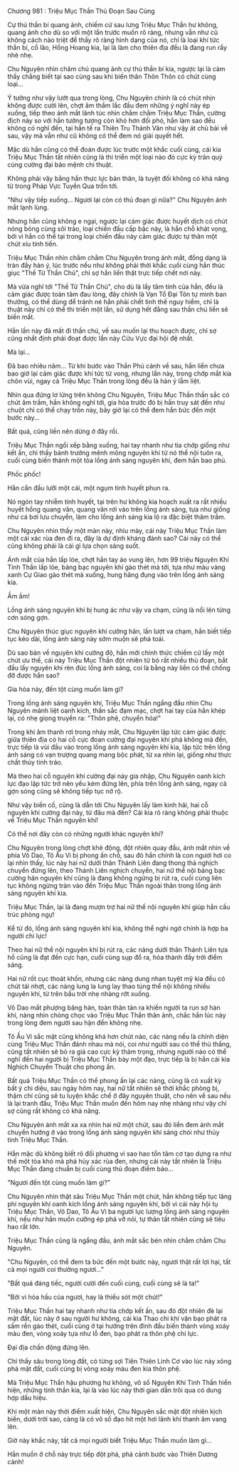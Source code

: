 




Chương 981 : Triệu Mục Thần Thủ Đoạn Sau Cùng


Cự thú thần bí quang ảnh, chiếm cứ sau lưng Triệu Mục Thần hư không, quang ảnh cho dù so với một lần trước muốn rõ ràng, nhưng vẫn như cũ không cách nào triệt để thấy rõ ràng hình dạng của nó, chỉ là loại khí tức thần bí, cổ lão, Hồng Hoang kia, lại là làm cho thiên địa đều là đang run rẩy nhè nhẹ.

Chu Nguyên nhìn chăm chú quang ảnh cự thú thần bí kia, ngược lại là cảm thấy chẳng biết tại sao cùng sau khi biến thân Thôn Thôn có chút cùng loại...

Ý tưởng như vậy lướt qua trong lòng, Chu Nguyên chính là có chút nhịn không được cười lên, chợt âm thầm lắc đầu đem những ý nghĩ này ép xuống, tiếp theo ánh mắt lãnh túc nhìn chằm chằm Triệu Mục Thần, cường địch này so với hắn tưởng tượng còn khó hơn đối phó, hắn làm sao đều không có nghĩ đến, tại hắn tế ra Thiên Tru Thánh Văn như vậy át chủ bài về sau, vậy mà vẫn như cũ không có thể đem nó giải quyết hết.

Mặc dù hắn cũng có thể đoán được lúc trước một khắc cuối cùng, cái kia Triệu Mục Thần tất nhiên cũng là thi triển một loại nào đó cực kỳ trân quý cùng cường đại bảo mệnh chi thuật.

Không phải vậy bằng hắn thực lực bản thân, là tuyệt đối không có khả năng từ trong Pháp Vực Tuyền Qua trốn tới.

"Như vậy tiếp xuống... Ngươi lại còn có thủ đoạn gì nữa?" Chu Nguyên ánh mắt lạnh lùng.

Nhưng hắn cũng không e ngại, ngược lại cảm giác được huyết dịch có chút nóng bỏng cùng sôi trào, loại chiến đấu cấp bậc này, là hắn chỗ khát vọng, bởi vì hắn có thể tại trong loại chiến đấu này cảm giác được tự thân một chút xíu tinh tiến.

Triệu Mục Thần nhìn chằm chằm Chu Nguyên trong ánh mắt, đồng dạng là tràn đầy hàn ý, lúc trước nếu như không phải thời khắc cuối cùng hắn thúc giục "Thế Tử Thần Chú", chỉ sợ hắn liền thật trực tiếp chết nơi này.

Mà vừa nghĩ tới "Thế Tử Thần Chú", cho dù là lấy tâm tính của hắn, đều là cảm giác được toàn tâm đau lòng, đây chính là Vạn Tổ Đại Tôn tự mình ban thưởng, có thể dùng để tránh né hẳn phải chết tình thế nguy hiểm, chỉ là thuật này chỉ có thể thi triển một lần, sử dụng hết đằng sau thần chú liền sẽ biến mất.

Hắn lần này đã mất đi thần chú, về sau muốn lại thu hoạch được, chỉ sợ cũng nhất định phải đoạt được lần này Cửu Vực đại hội đệ nhất.

Mà lại...

Đã bao nhiêu năm... Từ khi bước vào Thần Phủ cảnh về sau, hắn liền chưa bao giờ lại cảm giác được khí tức tử vong, nhưng lần này, trong chớp mắt kia chôn vùi, ngay cả Triệu Mục Thần trong lòng đều là hàn ý lẫm liệt.

Nhìn qua đứng lơ lửng trên không Chu Nguyên, Triệu Mục Thần thần sắc có chút âm trầm, hắn không nghĩ tới, gia hỏa trước đó bị hắn truy sát đến như chuột chỉ có thể chạy trốn này, bây giờ lại có thể đem hắn bức đến một bước này...

Bất quá, cũng liền nên dừng ở đây rồi.

Triệu Mục Thần ngồi xếp bằng xuống, hai tay nhanh như tia chớp giống như kết ấn, chỉ thấy bành trướng mênh mông nguyên khí từ nó thể nội tuôn ra, cuối cùng biến thành một tòa lồng ánh sáng nguyên khí, đem hắn bao phủ.

Phốc phốc!

Hắn cắn đầu lưỡi một cái, một ngụm tinh huyết phun ra.

Nó ngón tay nhiễm tinh huyết, tại trên hư không kia hoạch xuất ra rất nhiều huyết hồng quang văn, quang văn rơi vào trên lồng ánh sáng, tựa như giống như cá bơi lưu chuyển, làm cho lồng ánh sáng kia lộ ra đặc biệt thâm trầm.

Chu Nguyên nhìn thấy một màn này, nhíu mày, cái này Triệu Mục Thần làm một cái xác rùa đen đi ra, đây là dự định kháng đánh sao? Cái này có thể cũng không phải là cái gì lựa chọn sáng suốt.

Ánh mắt của hắn lấp lóe, chợt hắn tay áo vung lên, hơn 99 triệu Nguyên Khí Tinh Thần lấp lóe, bàng bạc nguyên khí gào thét mà tới, tựa như màu vàng xanh Cự Giao gào thét mà xuống, hung hăng đụng vào trên lồng ánh sáng kia.

Ầm ầm!

Lồng ánh sáng nguyên khí bị hung ác như vậy va chạm, cũng là nổi lên từng cơn sóng gợn.

Chu Nguyên thúc giục nguyên khí cường hãn, lần lượt va chạm, hắn biết tiếp tục kéo dài, lồng ánh sáng này sớm muộn sẽ phá toái.

Dù sao bàn về nguyên khí cường độ, hắn mới chính thức chiếm cứ lấy một chút ưu thế, cái này Triệu Mục Thần đột nhiên từ bỏ rất nhiều thủ đoạn, bắt đầu lấy nguyên khí rèn đúc lồng ánh sáng, coi là bằng này liền có thể chống đỡ được hắn sao?

Gia hỏa này, đến tột cùng muốn làm gì?

Trong lồng ánh sáng nguyên khí, Triệu Mục Thần ngẩng đầu nhìn Chu Nguyên mãnh liệt oanh kích, thần sắc đạm mạc, chợt hai tay của hắn khép lại, có nhẹ giọng truyền ra: "Thôn phệ, chuyển hóa!"

Trong khi âm thanh rơi trong nháy mắt, Chu Nguyên lập tức cảm giác được giữa thiên địa có hai cỗ cực đoan cường đại nguyên khí phá không mà đến, trực tiếp là vùi đầu vào trong lồng ánh sáng nguyên khí kia, lập tức trên lồng ánh sáng có vạn trượng quang mang bộc phát, từ xa nhìn lại, giống như thực chất thủy tinh tráo.

Mà theo hai cỗ nguyên khí cường đại này gia nhập, Chu Nguyên oanh kích lực đạo lập tức trở nên yếu kém đứng lên, phía trên lồng ánh sáng, ngay cả gợn sóng cũng sẽ không tiếp tục nở rộ.

Như vậy biến cố, cũng là dẫn tới Chu Nguyên lấy làm kinh hãi, hai cỗ nguyên khí cường đại này, từ đâu mà đến? Cái kia rõ ràng không phải thuộc về Triệu Mục Thần nguyên khí!

Có thể nơi đây còn có những người khác nguyên khí?

Chu Nguyên trong lòng chợt khẽ động, đột nhiên quay đầu, ánh mắt nhìn về phía Võ Dao, Tô Ấu Vi bị phong ấn chỗ, sau đó hắn chính là con ngươi hơi co lại nhìn thấy, lúc này hai nữ dưới thân Thánh Liên đang thong thả nghịch chuyển đứng lên, theo Thánh Liên nghịch chuyển, hai nữ thể nội bàng bạc cường hãn nguyên khí cũng là đang không ngừng bị rút ra, cuối cùng liên tục không ngừng tràn vào đến Triệu Mục Thần ngoài thân trong lồng ánh sáng nguyên khí kia.

Triệu Mục Thần, lại là đang mượn trợ hai nữ thể nội nguyên khí giúp hắn cấu trúc phòng ngự!

Kể từ đó, lồng ánh sáng nguyên khí kia, không thể nghi ngờ chính là hợp ba người chi lực!

Theo hai nữ thể nội nguyên khí bị rút ra, các nàng dưới thân Thánh Liên tựa hồ cũng là đạt đến cực hạn, cuối cùng sụp đổ ra, hóa thành đầy trời điểm sáng.

Hai nữ rốt cục thoát khốn, nhưng các nàng dung nhan tuyệt mỹ kia đều có chút tái nhợt, các nàng lung la lung lay thao túng thể nội không nhiều nguyên khí, từ trên bầu trời nhẹ nhàng rớt xuống.

Võ Dao mắt phượng băng hàn, toàn thân tản ra khiến người ta run sợ hàn khí, nàng nhìn chòng chọc vào Triệu Mục Thần thân ảnh, chắc hẳn lúc này trong lòng đem người sau hận đến không nhẹ.

Tô Ấu Vi sắc mặt cũng không khá hơn chút nào, các nàng nếu là chính diện cùng Triệu Mục Thần đánh nhau mà nói, coi như người sau có thể thủ thắng, cũng tất nhiên sẽ bỏ ra giá cao cực kỳ thảm trọng, nhưng người nào có thể nghĩ đến hai người bị Triệu Mục Thần bày một đạo, trực tiếp là bị hắn cái kia Nghịch Chuyển Thuật cho phong ấn.

Bất quá Triệu Mục Thần có thể phong ấn lại các nàng, cũng là có xuất kỳ bất ý chi diệu, sau ngày hôm nay, hai nữ tất nhiên sẽ thời khắc phòng bị, thậm chí cũng sẽ tu luyện khắc chế ở đây nguyên thuật, cho nên về sau nếu là lại tranh đấu, Triệu Mục Thần muốn đến hôm nay nhẹ nhàng như vậy chỉ sợ cũng rất không có khả năng.

Chu Nguyên ánh mắt xa xa nhìn hai nữ một chút, sau đó liền đem ánh mắt chuyển hướng ở vào trong lồng ánh sáng nguyên khí sáng chói như thủy tinh Triệu Mục Thần.

Hắn mặc dù không biết rõ đối phương vì sao hao tổn tâm cơ tạo dựng ra như thế một tòa khó mà phá hủy xác rùa đen, nhưng cái này tất nhiên là Triệu Mục Thần đang chuẩn bị cuối cùng thủ đoạn điềm báo...

"Ngươi đến tột cùng muốn làm gì?"

Chu Nguyên nhìn thật sâu Triệu Mục Thần một chút, hắn không tiếp tục lãng phí nguyên khí oanh kích lồng ánh sáng nguyên khí, bởi vì cái này hội tụ Triệu Mục Thần, Võ Dao, Tô Ấu Vi ba người lực lượng lồng ánh sáng nguyên khí, nếu như hắn muốn cưỡng ép phá vỡ nói, tự thân tất nhiên cũng sẽ tiêu hao rất lớn.

Triệu Mục Thần cũng là ngẩng đầu, ánh mắt sắc bén nhìn chằm chằm Chu Nguyên.

"Chu Nguyên, có thể đem ta bức đến một bước này, ngươi thật rất lợi hại, tất cả mọi người coi thường ngươi..."

"Bất quá đáng tiếc, người cười đến cuối cùng, cuối cùng sẽ là ta!"

"Bởi vì hỏa hầu của ngươi, hay là thiếu sót một chút!"

Triệu Mục Thần hai tay nhanh như tia chớp kết ấn, sau đó đột nhiên đè lại mặt đất, lúc này ở sau người hư không, cái kia Thao chi khí vận bạo phát ra sấm rền gào thét, cuối cùng ở tại hướng trên đỉnh đầu biến thành vòng xoáy màu đen, vòng xoáy tựa như lỗ đen, bạo phát ra thôn phệ chi lực.

Đại địa chấn động đứng lên.

Chỉ thấy sâu trong lòng đất, có từng sợi Tiên Thiên Linh Cơ vào lúc này xông phá mặt đất, cuối cùng bị vòng xoáy màu đen kia thôn phệ.

Mà Triệu Mục Thần hậu phương hư không, vô số Nguyên Khí Tinh Thần hiển hiện, những tinh thần kia, lại là vào lúc này thời gian dần trôi qua có dung hợp dấu hiệu.

Khi một màn này thời điểm xuất hiện, Chu Nguyên sắc mặt đột nhiên kịch biến, dưới trời sao, càng là có vô số đạo hít một hơi lãnh khí thanh âm vang lên.

Giờ này khắc này, tất cả mọi người biết Triệu Mục Thần muốn làm gì...

Hắn muốn ở chỗ này trực tiếp đột phá, phá cảnh bước vào Thiên Dương cảnh!




